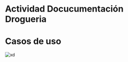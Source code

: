 # Actividad Docucumentación Drogueria

# Casos de uso
![xd](https://github.com/Coyote938/ActividadDocDrogueria/assets/32604986/e6df6365-2931-40f8-8321-c790af050afd)
